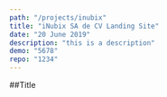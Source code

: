 ```yaml
---
path: "/projects/inubix"
title: "iNubix SA de CV Landing Site"
date: "20 June 2019"
description: "this is a description"
demo: "5678"
repo: "1234"
---
```


##Title
